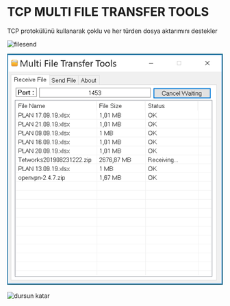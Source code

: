 # TCP MULTI FILE TRANSFER TOOLS

TCP protokülünü kullanarak çoklu ve her türden dosya aktarımını destekler

![filesend](https://github.com/dursunkatar/TcpMultiFileTransfer/blob/master/sendfilescrn.png)

![receive](https://github.com/dursunkatar/TcpMultiFileTransfer/blob/master/receivescrn.png)

![dursun katar](https://github.com/dursunkatar/TcpMultiFileTransfer/blob/master/aboutscrn.jpg)
